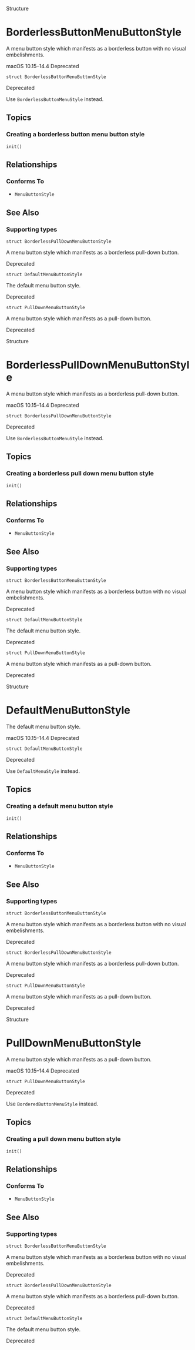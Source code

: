 Structure

# BorderlessButtonMenuButtonStyle

A menu button style which manifests as a borderless button with no visual
embelishments.

macOS 10.15–14.4  Deprecated

    
    
    struct BorderlessButtonMenuButtonStyle

Deprecated

Use `BorderlessButtonMenuStyle` instead.

## Topics

### Creating a borderless button menu button style

`init()`

## Relationships

### Conforms To

  * `MenuButtonStyle`

## See Also

### Supporting types

`struct BorderlessPullDownMenuButtonStyle`

A menu button style which manifests as a borderless pull-down button.

Deprecated

`struct DefaultMenuButtonStyle`

The default menu button style.

Deprecated

`struct PullDownMenuButtonStyle`

A menu button style which manifests as a pull-down button.

Deprecated

Structure

# BorderlessPullDownMenuButtonStyle

A menu button style which manifests as a borderless pull-down button.

macOS 10.15–14.4  Deprecated

    
    
    struct BorderlessPullDownMenuButtonStyle

Deprecated

Use `BorderlessButtonMenuStyle` instead.

## Topics

### Creating a borderless pull down menu button style

`init()`

## Relationships

### Conforms To

  * `MenuButtonStyle`

## See Also

### Supporting types

`struct BorderlessButtonMenuButtonStyle`

A menu button style which manifests as a borderless button with no visual
embelishments.

Deprecated

`struct DefaultMenuButtonStyle`

The default menu button style.

Deprecated

`struct PullDownMenuButtonStyle`

A menu button style which manifests as a pull-down button.

Deprecated

Structure

# DefaultMenuButtonStyle

The default menu button style.

macOS 10.15–14.4  Deprecated

    
    
    struct DefaultMenuButtonStyle

Deprecated

Use `DefaultMenuStyle` instead.

## Topics

### Creating a default menu button style

`init()`

## Relationships

### Conforms To

  * `MenuButtonStyle`

## See Also

### Supporting types

`struct BorderlessButtonMenuButtonStyle`

A menu button style which manifests as a borderless button with no visual
embelishments.

Deprecated

`struct BorderlessPullDownMenuButtonStyle`

A menu button style which manifests as a borderless pull-down button.

Deprecated

`struct PullDownMenuButtonStyle`

A menu button style which manifests as a pull-down button.

Deprecated

Structure

# PullDownMenuButtonStyle

A menu button style which manifests as a pull-down button.

macOS 10.15–14.4  Deprecated

    
    
    struct PullDownMenuButtonStyle

Deprecated

Use `BorderedButtonMenuStyle` instead.

## Topics

### Creating a pull down menu button style

`init()`

## Relationships

### Conforms To

  * `MenuButtonStyle`

## See Also

### Supporting types

`struct BorderlessButtonMenuButtonStyle`

A menu button style which manifests as a borderless button with no visual
embelishments.

Deprecated

`struct BorderlessPullDownMenuButtonStyle`

A menu button style which manifests as a borderless pull-down button.

Deprecated

`struct DefaultMenuButtonStyle`

The default menu button style.

Deprecated

